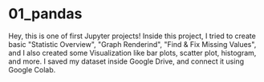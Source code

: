 # 01_pandas
Hey, this is one of first Jupyter projects! Inside this project, I tried to create basic "Statistic Overview", "Graph Renderind", "Find &amp; Fix Missing Values", and I also created some Visualization like bar plots, scatter plot, histogram, and more.  I saved my dataset inside Google Drive, and connect it using Google Colab.
